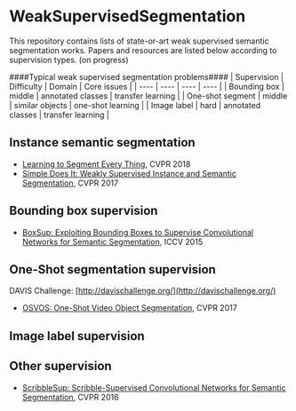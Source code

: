 # WeakSupervisedSegmentation
This repository contains lists of state-or-art weak supervised semantic segmentation works. Papers and resources are listed below according to supervision types.
(on progress)

####Typical weak supervised segmentation problems####
| Supervision | Difficulty | Domain | Core issues |
| ---- | ---- | ---- | ---- |
| Bounding box | middle | annotated classes | transfer learning |
| One-shot segment | middle | similar objects | one-shot learning |
| Image label | hard | annotated classes | transfer learning |


Instance semantic segmentation
----

* [Learning to Segment Every Thing](https://arxiv.org/abs/1711.10370), CVPR 2018
* [Simple Does It: Weakly Supervised Instance and Semantic Segmentation](https://arxiv.org/abs/1603.07485), CVPR 2017

Bounding box supervision
----
* [BoxSup: Exploiting Bounding Boxes to Supervise Convolutional Networks for Semantic Segmentation](https://arxiv.org/abs/1503.01640), ICCV 2015


One-Shot segmentation supervision
----
DAVIS Challenge: [http://davischallenge.org/](http://davischallenge.org/)
* [OSVOS: One-Shot Video Object Segmentation](http://www.vision.ee.ethz.ch/~cvlsegmentation/osvos/), CVPR 2017

Image label supervision
----

Other supervision
----
* [ScribbleSup: Scribble-Supervised Convolutional Networks for Semantic Segmentation](https://arxiv.org/abs/1604.05144), CVPR 2016

